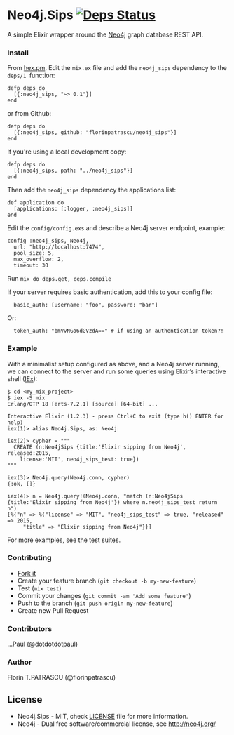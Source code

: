 Neo4j.Sips [![Deps Status](https://beta.hexfaktor.org/badge/all/github/florinpatrascu/neo4j_sips.svg)](https://beta.hexfaktor.org/github/florinpatrascu/neo4j_sips)
==========

A simple Elixir wrapper around the [Neo4j](http://neo4j.com/developer/get-started/) graph database REST API.

### Install

From [hex.pm](https://hex.pm/packages/neo4j_sips). Edit the `mix.ex` file and add the `neo4j_sips` dependency to the `deps/1 `function:

    defp deps do
      [{:neo4j_sips, "~> 0.1"}]
    end

or from Github:

    defp deps do
      [{:neo4j_sips, github: "florinpatrascu/neo4j_sips"}]
    end

If you're using a local development copy:

    defp deps do
      [{:neo4j_sips, path: "../neo4j_sips"}]
    end

Then add the `neo4j_sips` dependency the applications list:

    def application do
      [applications: [:logger, :neo4j_sips]]
    end


Edit the `config/config.exs` and describe a Neo4j server endpoint, example:

    config :neo4j_sips, Neo4j,
      url: "http://localhost:7474",
      pool_size: 5,
      max_overflow: 2,
      timeout: 30

Run `mix do deps.get, deps.compile`

If your server requires basic authentication, add this to your config file:
      
      basic_auth: [username: "foo", password: "bar"]
      
Or:
      
      token_auth: "bmVvNGo6dGVzdA==" # if using an authentication token?!
  
### Example

With a minimalist setup configured as above, and a Neo4j server running, we can connect to the server and run some queries using Elixir’s interactive shell ([IEx](http://elixir-lang.org/docs/stable/iex/IEx.html)):

    $ cd <my_mix_project>
    $ iex -S mix
    Erlang/OTP 18 [erts-7.2.1] [source] [64-bit] ...

    Interactive Elixir (1.2.3) - press Ctrl+C to exit (type h() ENTER for help)
    iex(1)> alias Neo4j.Sips, as: Neo4j

    iex(2)> cypher = """
      CREATE (n:Neo4jSips {title:'Elixir sipping from Neo4j', released:2015, 
        license:'MIT', neo4j_sips_test: true})
    """

    iex(3)> Neo4j.query(Neo4j.conn, cypher)
    {:ok, []}

    iex(4)> n = Neo4j.query!(Neo4j.conn, "match (n:Neo4jSips {title:'Elixir sipping from Neo4j'}) where n.neo4j_sips_test return n")
    [%{"n" => %{"license" => "MIT", "neo4j_sips_test" => true, "released" => 2015,
         "title" => "Elixir sipping from Neo4j"}}]
  
    
For more examples, see the test suites.

### Contributing

- [Fork it](https://github.com/florinpatrascu/neo4j_sips/fork)
- Create your feature branch (`git checkout -b my-new-feature`)
- Test (`mix test`)
- Commit your changes (`git commit -am 'Add some feature'`)
- Push to the branch (`git push origin my-new-feature`)
- Create new Pull Request

### Contributors
...Paul (@dotdotdotpaul)

### Author
Florin T.PATRASCU (@florinpatrascu)

## License
* Neo4j.Sips - MIT, check [LICENSE](LICENSE) file for more information.
* Neo4j - Dual free software/commercial license, see http://neo4j.org/
